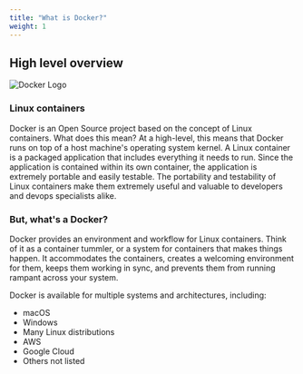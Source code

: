 ```yaml
---
title: "What is Docker?"
weight: 1
---
```


## High level overview

![Docker Logo](/images/docker.jpg)

### Linux containers

Docker is an Open Source project based on the concept of Linux containers. What does this mean? At a high-level, this means that Docker runs on top of a host machine's operating system kernel. A Linux container is a packaged application that includes everything it needs to run. Since the application is contained within its own container, the application is extremely portable and easily testable. The portability and testability of Linux containers make them extremely useful and valuable to developers and devops specialists alike.

### But, what's a Docker?

Docker provides an environment and workflow for Linux containers. Think of it as a container tummler, or a system for containers that makes things happen. It accommodates the containers, creates a welcoming environment for them, keeps them working in sync, and prevents them from running rampant across your system.

Docker is available for multiple systems and architectures, including:

* macOS
* Windows
* Many Linux distributions
* AWS
* Google Cloud
* Others not listed
